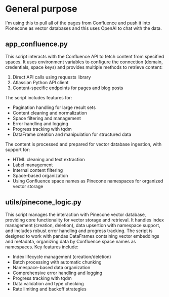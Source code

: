 # General purpose

I'm using this to pull all of the pages from Confluence and push it into Pionecone as vector databases and this uses OpenAI to chat with the data. 


## app_confluence.py

This script interacts with the Confluence API to fetch content from specified spaces. It uses environment variables to configure the connection (domain, credentials, space keys) and provides multiple methods to retrieve content:

1. Direct API calls using requests library
2. Atlassian Python API client
3. Content-specific endpoints for pages and blog posts

The script includes features for:
- Pagination handling for large result sets
- Content cleaning and normalization
- Space filtering and management
- Error handling and logging
- Progress tracking with tqdm
- DataFrame creation and manipulation for structured data

The content is processed and prepared for vector database ingestion, with support for:
- HTML cleaning and text extraction
- Label management
- Internal content filtering
- Space-based organization
- Using Confluence space names as Pinecone namespaces for organized vector storage


## utils/pinecone_logic.py

This script manages the interaction with Pinecone vector database, providing core functionality for vector storage and retrieval. It handles index management (creation, deletion), data upsertion with namespace support, and includes robust error handling and progress tracking. The script is designed to work with pandas DataFrames containing vector embeddings and metadata, organizing data by Confluence space names as namespaces. Key features include:

- Index lifecycle management (creation/deletion)
- Batch processing with automatic chunking
- Namespace-based data organization
- Comprehensive error handling and logging
- Progress tracking with tqdm
- Data validation and type checking
- Rate limiting and backoff strategies